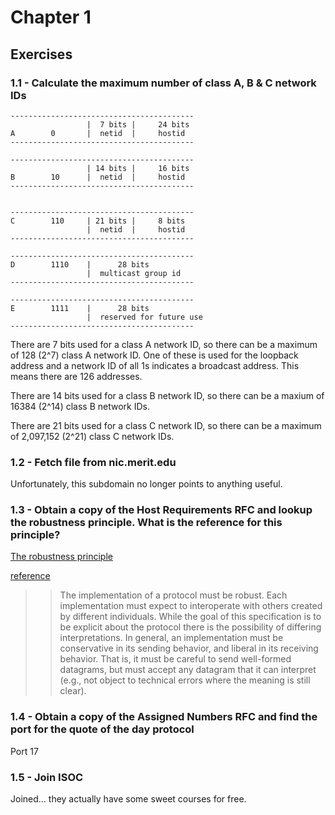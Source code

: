 # Chapter 1 

## Exercises

### 1.1 - Calculate the maximum number of class A, B & C network IDs 

```
-----------------------------------------
                 |  7 bits |     24 bits
A        0       |  netid  |     hostid   
-----------------------------------------

-----------------------------------------
                 | 14 bits |     16 bits
B        10      |  netid  |     hostid
-----------------------------------------


-----------------------------------------
C        110     | 21 bits |     8 bits
                 |  netid  |     hostid
-----------------------------------------

-----------------------------------------
D        1110    |      28 bits 
                 |  multicast group id
-----------------------------------------

-----------------------------------------
E        1111    |      28 bits 
                 |  reserved for future use
-----------------------------------------
```

There are 7 bits used for a class A network ID, so there can be a maximum of 128 (2^7) class A network ID. One of these
is used for the loopback address and a network ID of all 1s indicates a broadcast address. This means there are 126 
addresses.

There are 14 bits used for a class B network ID, so there can be a maxium of 16384 (2^14) class B network IDs.

There are 21 bits used for a class C network ID, so there can be a maximum of 2,097,152 (2^21) class C network IDs.

### 1.2 - Fetch file from nic.merit.edu

Unfortunately, this subdomain no longer points to anything useful. 

### 1.3 - Obtain a copy of the Host Requirements RFC and lookup the robustness principle. What is the reference for this principle?

[The robustness principle](https://datatracker.ietf.org/doc/html/rfc1122#section-3)

[reference](https://datatracker.ietf.org/doc/html/rfc791#section-3.2)

>>The implementation of a protocol must be robust.  Each implementation
must expect to interoperate with others created by different
individuals.  While the goal of this specification is to be explicit
about the protocol there is the possibility of differing
interpretations.  In general, an implementation must be conservative
in its sending behavior, and liberal in its receiving behavior.  That
is, it must be careful to send well-formed datagrams, but must accept
any datagram that it can interpret (e.g., not object to technical
errors where the meaning is still clear).

### 1.4 - Obtain a copy of the Assigned Numbers RFC and find the port for the quote of the day protocol

Port 17

### 1.5 - Join ISOC

Joined... they actually have some sweet courses for free.


